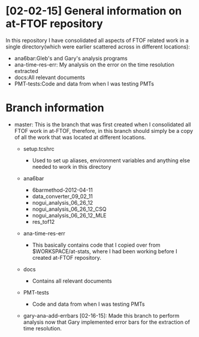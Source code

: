 [02-02-15] General information on at-FTOF repository
====================================================
In this repository I have consolidated all aspects of FTOF related work in a single directory(which were earlier scattered across in different locations):

+ ana6bar:Gleb's and Gary's analysis programs
+ ana-time-res-err: My analysis on the error on the time resolution extracted
+ docs:All relevant documents
+ PMT-tests:Code and data from when I was testing PMTs 

Branch information
==================

+ master: This is the branch that was first created when I consolidated all FTOF work in at-FTOF, therefore, in this branch should simply be a copy of all the work that was located at different locations.
	+ setup.tcshrc
		+ Used to set up aliases, environment variables and anything else needed to work in this directory
	+ ana6bar
		+ 6barmethod-2012-04-11
		+ data_converter_09_02_11
		+ nogui_analysis_06_26_12
		+ nogui_analysis_06_26_12_CSQ
		+ nogui_analysis_06_26_12_MLE
		+ res_tof12
	+ ana-time-res-err
		+ This basically contains code that I copied over from $WORKSPACE/at-stats, where I had been working before I created at-FTOF repository.
	+ docs
		+ Contains all relevant documents
	+ PMT-tests
		+ Code and data from when I was testing PMTs

	+ gary-ana-add-errbars [02-16-15]: Made this branch to perform analysis now that Gary implemented error bars for the extraction of time resolution.

